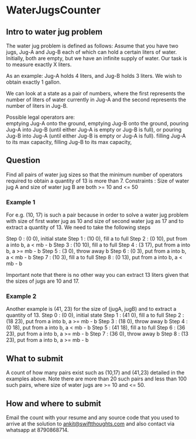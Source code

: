 # WaterJugsCounter
## Intro to water jug problem ##

The water jug problem is defined as follows:
Assume that you have two jugs, Jug-A and Jug-B each of which can hold a certain liters of water.  Initially, both are empty, but we have an infinite supply of water. Our task is to measure exactly X liters.
 
As an example: Jug-A holds 4 liters, and Jug-B holds 3 liters.  We wish to obtain exactly 1 gallon. 
 
We can look at a state as a pair of numbers, where the first represents the number of liters of water currently in Jug-A and the second represents the number of liters in Jug-B.
 
Possible legal operators are:   
emptying Jug-A onto the ground, 
emptying Jug-B onto the ground, 
pouring Jug-A into Jug-B (until either Jug-A is empty or Jug-B is full), 
or pouring Jug-B into Jug-A (until either Jug-B is empty  or Jug-A is full).
filling Jug-A to its max capacity, 
filling Jug-B to its max capacity, 

## Question ##
Find all pairs of water jug sizes so that the minimum number of operators required to obtain a quantity of 13 is more than 7.
Constraints :
Size of water jug A and size of water jug B are both >= 10 and <= 50

### Example 1 ###
For e.g.  (10, 17) is such a pair because in order to solve a water jug problem with size of first water jug as 10 and size of second water jug as 17 and to extract a quantity of 13. We need to take the following steps

Step 0 : (0 0),  initial state
Step 1 : (10 0), fill a to full
Step 2 : (0 10), put from a into b, a < mb - b
Step 3 : (10 10), fill a to full
Step 4 : (3 17), put from a into b, a >= mb - b
Step 5 : (3 0), throw away b
Step 6 : (0 3), put from a into b, a < mb - b
Step 7 : (10 3), fill a to full
Step 8 : (0 13), put from a into b, a < mb - b

Important note that there is no other way you can extract 13 liters given that the sizes of jugs are 10 and 17. 
### Example 2 ###
Another example is (41, 23) for the size of (jugA, jugB) and to extract a quantity of 13.
Step 0 : (0 0),  initial state
Step 1 : (41 0), fill a to full
Step 2 : (18 23), put from a into b, a >= mb - b
Step 3 : (18 0), throw away b
Step 4 : (0 18), put from a into b, a < mb - b
Step 5 : (41 18), fill a to full
Step 6 : (36 23), put from a into b, a >= mb - b
Step 7 : (36 0), throw away b
Step 8 : (13 23), put from a into b, a >= mb - b

## What to submit ## 
A count of how many pairs exist such as (10,17) and (41,23) detailed in the examples above. Note there are more than 20 such pairs and less than 100 such pairs, where size of water jugs are >= 10 and <= 50. 

## How and where to submit ##
Email the count with your resume and any source code that you used to arrive at the solution to ankit@swiftthoughts.com and also contact via whatsapp at 8790868714.
